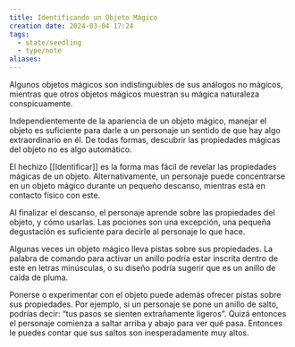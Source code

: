 ```yaml
---
title: Identificando un Objeto Mágico
creation date: 2024-03-04 17:24
tags:
  - state/seedling
  - type/note
aliases:
---
```

Algunos objetos mágicos son indistinguibles de sus análogos no mágicos, mientras que otros objetos mágicos muestran su mágica naturaleza conspicuamente. 

Independientemente de la apariencia de un objeto mágico, manejar el objeto es suficiente para darle a un personaje un sentido de que hay algo extraordinario en él. De todas formas, descubrir las propiedades mágicas del objeto no es algo automático.

El hechizo [[Identificar]] es la forma mas fácil de revelar las propiedades mágicas de un objeto. Alternativamente, un personaje puede concentrarse en un objeto mágico durante un pequeño descanso, mientras está en contacto físico con este.

Al finalizar el descanso, el personaje aprende sobre las propiedades del objeto, y cómo usarlas. Las pociones son una excepción, una pequeña degustación es suficiente para decirle al personaje lo que hace.

Algunas veces un objeto mágico lleva pistas sobre sus propiedades. La palabra de comando para activar un anillo podría estar inscrita dentro de este en letras minúsculas, o su diseño podría sugerir que es un anillo de caída de pluma.

Ponerse o experimentar con el objeto puede además ofrecer pistas sobre sus propiedades. Por ejemplo, si un personaje se pone un anillo de salto, podrías decir: “tus pasos se sienten
extrañamente ligeros”. Quizá entonces el personaje comienza a saltar arriba y abajo para ver qué pasa. Entonces le puedes contar que sus saltos son inesperadamente muy altos.